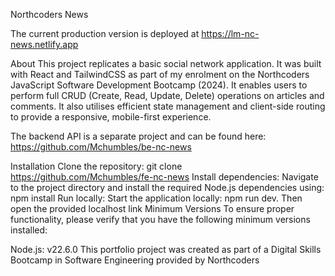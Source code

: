 Northcoders News

The current production version is deployed at https://lm-nc-news.netlify.app

About
This project replicates a basic social network application. It was built with React and TailwindCSS as part of my enrolment on the Northcoders JavaScript Software Development Bootcamp (2024). It enables users to perform full CRUD (Create, Read, Update, Delete) operations on articles and comments. It also utilises efficient state management and client-side routing to provide a responsive, mobile-first experience.

The backend API is a separate project and can be found here: https://github.com/Mchumbles/be-nc-news

Installation
Clone the repository: git clone https://github.com/Mchumbles/fe-nc-news
Install dependencies: Navigate to the project directory and install the required Node.js dependencies using: npm install
Run locally: Start the application locally: npm run dev. Then open the provided localhost link
Minimum Versions
To ensure proper functionality, please verify that you have the following minimum versions installed:

Node.js: v22.6.0
This portfolio project was created as part of a Digital Skills Bootcamp in Software Engineering provided by Northcoders
